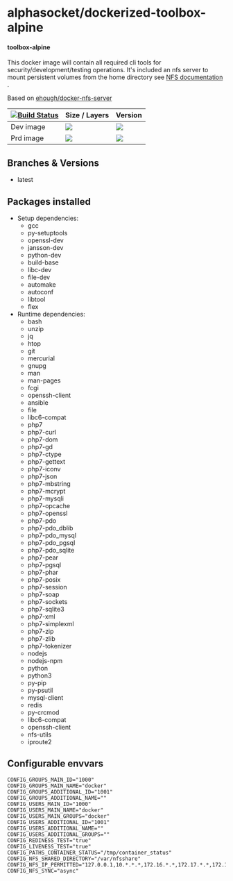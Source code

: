 # alphasocket/dockerized-toolbox-alpine
#### toolbox-alpine
This docker image will contain all required cli tools for security/development/testing operations. 
It's included an nfs server to mount persistent volumes from the home directory see [NFS documentation](http://wiki.linux-nfs.org/wiki/index.php/Nfsv4_configuration) . 
 
Based on [ehough/docker-nfs-server](https://github.com/ehough/docker-nfs-server/tree/master) 


| [![Build Status](https://semaphoreci.com/api/v1/alphasocket/dockerized-toolbox-alpine/branches/latest/badge.svg)](https://semaphoreci.com/alphasocket/dockerized-toolbox-alpine) | Size / Layers | Version |
| ----- | ----- | ----- |
| Dev image | [![](https://images.microbadger.com/badges/image/03192859189254/dockerized-toolbox-alpine:latest.svg)](https://microbadger.com/images/03192859189254/toolbox-alpine:latest ) | [![](https://images.microbadger.com/badges/version/03192859189254/dockerized-toolbox-alpine:latest.svg)](https://microbadger.com/images/03192859189254/toolbox-alpine:latest) |
| Prd image | [![](https://images.microbadger.com/badges/image/alphasocket/toolbox-alpine:latest.svg)](https://microbadger.com/images/alphasocket/toolbox-alpine:latest ) | [![](https://images.microbadger.com/badges/version/alphasocket/toolbox-alpine:latest.svg)](https://microbadger.com/images/alphasocket/toolbox-alpine:latest) |

## Branches & Versions
- latest


## Packages installed
- Setup dependencies:
  + gcc
  + py-setuptools
  + openssl-dev
  + jansson-dev
  + python-dev
  + build-base
  + libc-dev
  + file-dev
  + automake
  + autoconf
  + libtool
  + flex
- Runtime dependencies:
  + bash
  + unzip
  + jq
  + htop
  + git
  + mercurial
  + gnupg
  + man
  + man-pages
  + fcgi
  + openssh-client
  + ansible
  + file
  + libc6-compat
  + php7
  + php7-curl
  + php7-dom
  + php7-gd
  + php7-ctype
  + php7-gettext
  + php7-iconv
  + php7-json
  + php7-mbstring
  + php7-mcrypt
  + php7-mysqli
  + php7-opcache
  + php7-openssl
  + php7-pdo
  + php7-pdo_dblib
  + php7-pdo_mysql
  + php7-pdo_pgsql
  + php7-pdo_sqlite
  + php7-pear
  + php7-pgsql
  + php7-phar
  + php7-posix
  + php7-session
  + php7-soap
  + php7-sockets
  + php7-sqlite3
  + php7-xml
  + php7-simplexml
  + php7-zip
  + php7-zlib
  + php7-tokenizer
  + nodejs
  + nodejs-npm
  + python
  + python3
  + py-pip
  + py-psutil
  + mysql-client
  + redis
  + py-crcmod
  + libc6-compat
  + openssh-client
  + nfs-utils
  + iproute2


## Configurable envvars
~~~
CONFIG_GROUPS_MAIN_ID="1000"
CONFIG_GROUPS_MAIN_NAME="docker"
CONFIG_GROUPS_ADDITIONAL_ID="1001"
CONFIG_GROUPS_ADDITIONAL_NAME=""
CONFIG_USERS_MAIN_ID="1000"
CONFIG_USERS_MAIN_NAME="docker"
CONFIG_USERS_MAIN_GROUPS="docker"
CONFIG_USERS_ADDITIONAL_ID="1001"
CONFIG_USERS_ADDITIONAL_NAME=""
CONFIG_USERS_ADDITIONAL_GROUPS=""
CONFIG_REDINESS_TEST="true"
CONFIG_LIVENESS_TEST="true"
CONFIG_PATHS_CONTAINER_STATUS="/tmp/container_status"
CONFIG_NFS_SHARED_DIRECTORY="/var/nfsshare"
CONFIG_NFS_IP_PERMITTED="127.0.0.1,10.*.*.*,172.16.*.*,172.17.*.*,172.18.*.*,172.19.*.*,172.20.*.*,172.21.*.*,172.22.*.*,172.23.*.*,172.24.*.*,172.25.*.*,172.26.*.*,172.27.*.*,172.28.*.*,172.29.*.*,172.30.*.*,172.31.*.*,192.168.*.*"
CONFIG_NFS_SYNC="async"
~~~
